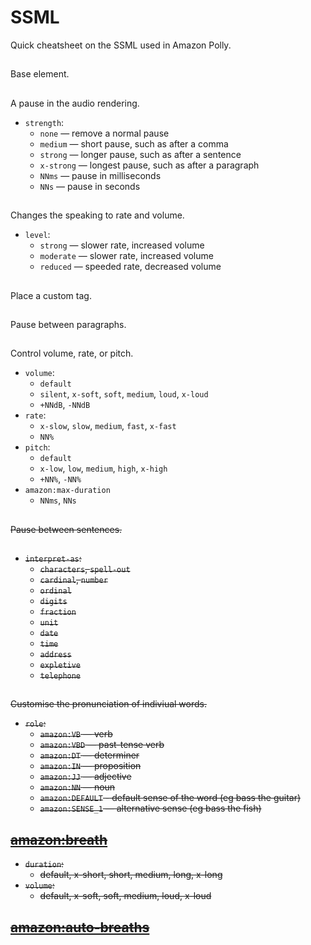 # SSML

Quick cheatsheet on the SSML used in Amazon Polly.

## <speak>

Base element.


## <break>

A pause in the audio rendering.

* `strength`:
    * `none` — remove a normal pause
    * `medium` — short pause, such as after a comma
    * `strong` — longer pause, such as after a sentence
    * `x-strong` — longest pause, such as after a paragraph
    * `NNms` — pause in milliseconds
    * `NNs` — pause in seconds


## <emphasis>

Changes the speaking to rate and volume.

* `level`:
    * `strong` — slower rate, increased volume
    * `moderate` — slower rate, increased volume
    * `reduced` — speeded rate, decreased volume


## <lang>


## <mark>

Place a custom tag.


## <p>

Pause between paragraphs.


## <phoneme>



## <prosody>

Control volume, rate, or pitch.

* `volume`:
    * `default`
    * `silent`, `x-soft`, `soft`, `medium`, `loud`, `x-loud`
    * `+NNdB`, `-NNdB`
* `rate`:
    * `x-slow`, `slow`, `medium`, `fast`, `x-fast`
    * `NN%`
* `pitch`:
    * `default`
    * `x-low`, `low`, `medium`, `high`, `x-high`
    * `+NN%`, `-NN%`
* `amazon:max-duration`
    * `NNms`, `NNs`


## <s>

Pause between sentences.


## <say-as>

* `interpret-as`:
    * `characters`, `spell-out`
    * `cardinal`, `number`
    * `ordinal`
    * `digits`
    * `fraction`
    * `unit`
    * `date`
    * `time`
    * `address`
    * `expletive`
    * `telephone`


## <w>

Customise the pronunciation of indiviual words.

* `role`:
    * `amazon:VB` — verb
    * `amazon:VBD` — past-tense verb
    * `amazon:DT` — determiner
    * `amazon:IN` — proposition
    * `amazon:JJ` — adjective
    * `amazon:NN` — noun
    * `amazon:DEFAULT` - default sense of the word (eg bass the guitar)
    * `amazon:SENSE_1` — alternative sense (eg bass the fish)


## <amazon:breath>

* `duration`:
    * default, x-short, short, medium, long, x-long
* `volume`:
    * default, x-soft, soft, medium, loud, x-loud


## <amazon:auto-breaths>



